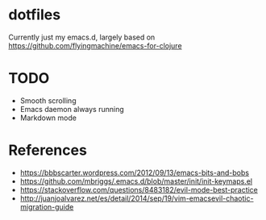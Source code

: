 # dotfiles
Currently just my emacs.d, largely based on https://github.com/flyingmachine/emacs-for-clojure

# TODO
- Smooth scrolling
- Emacs daemon always running
- Markdown mode

# References
- https://bbbscarter.wordpress.com/2012/09/13/emacs-bits-and-bobs
- https://github.com/mbriggs/.emacs.d/blob/master/init/init-keymaps.el
- https://stackoverflow.com/questions/8483182/evil-mode-best-practice
- http://juanjoalvarez.net/es/detail/2014/sep/19/vim-emacsevil-chaotic-migration-guide
